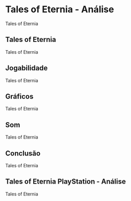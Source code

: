 ---
---

# Tales of Eternia - Análise

Tales of Eternia

## Tales of Eternia

Tales of Eternia

## Jogabilidade

Tales of Eternia

## Gráficos

Tales of Eternia

## Som

Tales of Eternia

## Conclusão

Tales of Eternia

## Tales of Eternia PlayStation - Análise

Tales of Eternia
